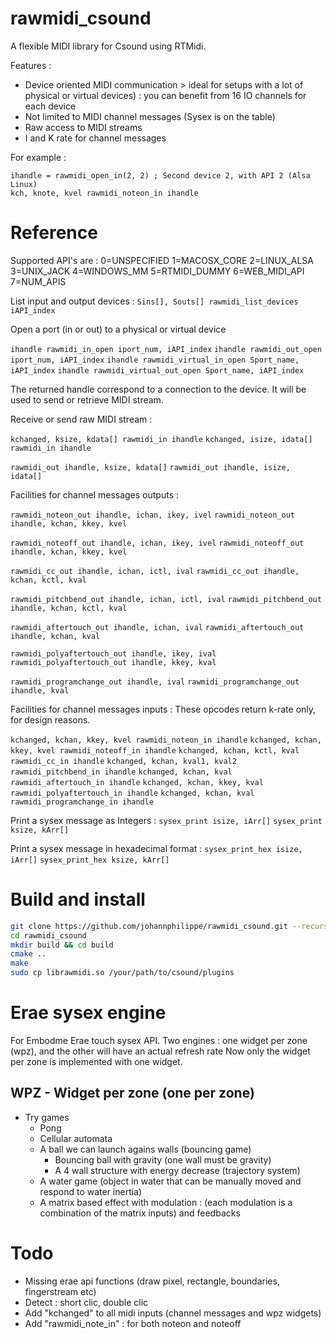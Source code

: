# rawmidi_csound

 A flexible MIDI library for Csound using RTMidi.

 Features :
 * Device oriented MIDI communication > ideal for setups with a lot of physical or virtual devices) : you can benefit from 16 IO channels for each device
 * Not limited to MIDI channel messages (Sysex is on the table)
 * Raw access to MIDI streams
 * I and K rate for channel messages

For example : 
```
ihandle = rawmidi_open_in(2, 2) ; Second device 2, with API 2 (Alsa Linux)
kch, knote, kvel rawmidi_noteon_in ihandle
```

# Reference

Supported API's are : 
    0=UNSPECIFIED
    1=MACOSX_CORE
    2=LINUX_ALSA
    3=UNIX_JACK
    4=WINDOWS_MM
	5=RTMIDI_DUMMY
    6=WEB_MIDI_API
    7=NUM_APIS

List input and output devices : 
`Sins[], Souts[] rawmidi_list_devices iAPI_index`

Open a port (in or out) to a physical or virtual device

`ihandle rawmidi_in_open iport_num, iAPI_index`
`ihandle rawmidi_out_open iport_num, iAPI_index`
`ihandle rawmidi_virtual_in_open Sport_name, iAPI_index`
`ihandle rawmidi_virtual_out_open Sport_name, iAPI_index`

The returned handle correspond to a connection to the device. It will be used to send or retrieve MIDI stream.


Receive or send raw MIDI stream : 

`kchanged, ksize, kdata[] rawmidi_in ihandle`
`kchanged, isize, idata[] rawmidi_in ihandle`

`rawmidi_out ihandle, ksize, kdata[]`
`rawmidi_out ihandle, isize, idata[]`

Facilities for channel messages outputs : 

`rawmidi_noteon_out ihandle, ichan, ikey, ivel`
`rawmidi_noteon_out ihandle, kchan, kkey, kvel`

`rawmidi_noteoff_out ihandle, ichan, ikey, ivel`
`rawmidi_noteoff_out ihandle, kchan, kkey, kvel`

`rawmidi_cc_out ihandle, ichan, ictl, ival`
`rawmidi_cc_out ihandle, kchan, kctl, kval`

`rawmidi_pitchbend_out ihandle, ichan, ictl, ival`
`rawmidi_pitchbend_out ihandle, kchan, kctl, kval`

`rawmidi_aftertouch_out ihandle, ichan, ival`
`rawmidi_aftertouch_out ihandle, kchan, kval`

`rawmidi_polyaftertouch_out ihandle, ikey, ival`
`rawmidi_polyaftertouch_out ihandle, kkey, kval`

`rawmidi_programchange_out ihandle, ival`
`rawmidi_programchange_out ihandle, kval`

Facilities for channel messages inputs : 
These opcodes return k-rate only, for design reasons.

`kchanged, kchan, kkey, kvel rawmidi_noteon_in ihandle`
`kchanged, kchan, kkey, kvel rawmidi_noteoff_in ihandle`
`kchanged, kchan, kctl, kval rawmidi_cc_in ihandle`
`kchanged, kchan, kval1, kval2 rawmidi_pitchbend_in ihandle`
`kchanged, kchan, kval rawmidi_aftertouch_in ihandle`
`kchanged, kchan, kkey, kval rawmidi_polyaftertouch_in ihandle`
`kchanged, kchan, kval  rawmidi_programchange_in ihandle`

Print a sysex message as Integers : 
`sysex_print isize, iArr[]`
`sysex_print ksize, kArr[]`

Print a sysex message in hexadecimal format :
`sysex_print_hex isize, iArr[]`
`sysex_print_hex ksize, kArr[]`

# Build and install

``` bash
git clone https://github.com/johannphilippe/rawmidi_csound.git --recurse-submodules
cd rawmidi_csound
mkdir build && cd build
cmake ..
make
sudo cp librawmidi.so /your/path/to/csound/plugins
```


# Erae sysex engine 

For Embodme Erae touch sysex API.
Two engines : one widget per zone (wpz), and the other will have an actual refresh rate
Now only the widget per zone is implemented with one widget.

## WPZ - Widget per zone (one per zone)

* Try games
	- Pong 
	- Cellular automata
	- A ball we can launch agains walls (bouncing game) 
		- Bouncing ball with gravity (one wall must be gravity)
		- A 4 wall structure with energy decrease (trajectory system)
	- A water game (object in water that can be manually moved and respond to water inertia)
	- A matrix based effect with modulation : (each modulation is a combination of the matrix inputs) and feedbacks 

# Todo 

* Missing erae api functions (draw pixel, rectangle, boundaries, fingerstream etc)
* Detect : short clic, double clic
* Add "kchanged" to all midi inputs (channel messages and wpz widgets)
* Add "rawmidi_note_in" : for both noteon and noteoff
